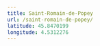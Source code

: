 ```yaml
---
title: Saint-Romain-de-Popey
url: /saint-romain-de-popey/
latitude: 45.8470199
longitude: 4.5312276
---
```

